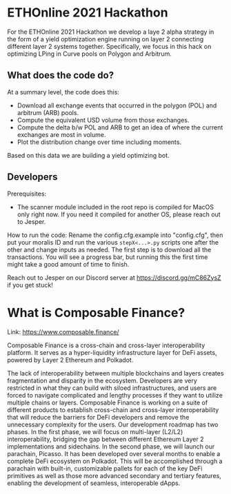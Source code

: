 # ETHOnline 2021 Hackathon

For the ETHOnline 2021 Hackathon we develop a laye 2 alpha strategy in the form of a yield optimization engine running on layer 2 connecting different layer 2 systems together. Specifically, we focus in this hack on optimizing LPing in Curve pools on Polygon and Arbitrum.

## What does the code do?

At a summary level, the code does this:

  + Download all exchange events that occurred in the polygon (POL) and arbitrum (ARB) pools.
  + Compute the equivalent USD volume from those exchanges.
  + Compute the delta b/w POL and ARB to get an idea of where the current exchanges are most in volume.
  + Plot the distribution change over time including moments.

Based on this data we are building a yield optimizing bot.

## Developers

Prerequisites:

  + The scanner module included in the root repo is compiled for MacOS only right now. If you need it compiled for another OS, please reach out to Jesper.

How to run the code: Rename the config.cfg.example into "config.cfg", then put your moralis ID and run the various `stepX<...>.py` scripts one after the other and change inputs as needed. The first step is to download all the transactions. You will see a progress bar, but running this the first time might take a good amount of time to finish.

Reach out to Jesper on our Discord server at https://discord.gg/mC86ZysZ if you get stuck!

# What is Composable Finance?

Link: https://www.composable.finance/

Composable Finance is a cross-chain and cross-layer interoperability platform. It serves as a hyper-liquidity infrastructure layer for DeFi assets, powered by Layer 2 Ethereum and Polkadot.

The lack of interoperability between multiple blockchains and layers creates fragmentation and disparity in the ecosystem. Developers are very restricted in what they can build with siloed infrastructures, and users are forced to navigate complicated and lengthy processes if they want to utilize multiple chains or layers.
Composable Finance is working on a suite of different products to establish cross-chain and cross-layer interoperability that will reduce the barriers for DeFi developers and remove the unnecessary complexity for the users.
Our development roadmap has two phases. In the first phase, we will focus on multi-layer (L2/L2) interoperability, bridging the gap between different Ethereum Layer 2 implementations and sidechains. In the second phase, we will launch our parachain, Picasso. It has been developed over several months to enable a complete DeFi ecosystem on Polkadot. This will be accomplished through a parachain with built-in, customizable pallets for each of the key DeFi primitives as well as those more advanced secondary and tertiary features, enabling the development of seamless, interoperable dApps.
